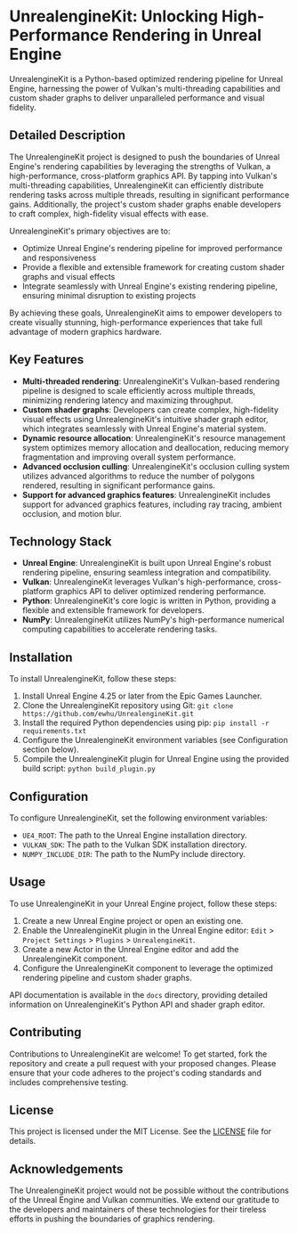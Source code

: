UnrealengineKit: Unlocking High-Performance Rendering in Unreal Engine
=====================================================================

UnrealengineKit is a Python-based optimized rendering pipeline for Unreal Engine, harnessing the power of Vulkan's multi-threading capabilities and custom shader graphs to deliver unparalleled performance and visual fidelity.

Detailed Description
-------------------

The UnrealengineKit project is designed to push the boundaries of Unreal Engine's rendering capabilities by leveraging the strengths of Vulkan, a high-performance, cross-platform graphics API. By tapping into Vulkan's multi-threading capabilities, UnrealengineKit can efficiently distribute rendering tasks across multiple threads, resulting in significant performance gains. Additionally, the project's custom shader graphs enable developers to craft complex, high-fidelity visual effects with ease.

UnrealengineKit's primary objectives are to:

* Optimize Unreal Engine's rendering pipeline for improved performance and responsiveness
* Provide a flexible and extensible framework for creating custom shader graphs and visual effects
* Integrate seamlessly with Unreal Engine's existing rendering pipeline, ensuring minimal disruption to existing projects

By achieving these goals, UnrealengineKit aims to empower developers to create visually stunning, high-performance experiences that take full advantage of modern graphics hardware.

Key Features
------------

* **Multi-threaded rendering**: UnrealengineKit's Vulkan-based rendering pipeline is designed to scale efficiently across multiple threads, minimizing rendering latency and maximizing throughput.
* **Custom shader graphs**: Developers can create complex, high-fidelity visual effects using UnrealengineKit's intuitive shader graph editor, which integrates seamlessly with Unreal Engine's material system.
* **Dynamic resource allocation**: UnrealengineKit's resource management system optimizes memory allocation and deallocation, reducing memory fragmentation and improving overall system performance.
* **Advanced occlusion culling**: UnrealengineKit's occlusion culling system utilizes advanced algorithms to reduce the number of polygons rendered, resulting in significant performance gains.
* **Support for advanced graphics features**: UnrealengineKit includes support for advanced graphics features, including ray tracing, ambient occlusion, and motion blur.

Technology Stack
----------------

* **Unreal Engine**: UnrealengineKit is built upon Unreal Engine's robust rendering pipeline, ensuring seamless integration and compatibility.
* **Vulkan**: UnrealengineKit leverages Vulkan's high-performance, cross-platform graphics API to deliver optimized rendering performance.
* **Python**: UnrealengineKit's core logic is written in Python, providing a flexible and extensible framework for developers.
* **NumPy**: UnrealengineKit utilizes NumPy's high-performance numerical computing capabilities to accelerate rendering tasks.

Installation
------------

To install UnrealengineKit, follow these steps:

1. Install Unreal Engine 4.25 or later from the Epic Games Launcher.
2. Clone the UnrealengineKit repository using Git: `git clone https://github.com/ewhu/UnrealengineKit.git`
3. Install the required Python dependencies using pip: `pip install -r requirements.txt`
4. Configure the UnrealengineKit environment variables (see Configuration section below).
5. Compile the UnrealengineKit plugin for Unreal Engine using the provided build script: `python build_plugin.py`

Configuration
-------------

To configure UnrealengineKit, set the following environment variables:

* `UE4_ROOT`: The path to the Unreal Engine installation directory.
* `VULKAN_SDK`: The path to the Vulkan SDK installation directory.
* `NUMPY_INCLUDE_DIR`: The path to the NumPy include directory.

Usage
-----

To use UnrealengineKit in your Unreal Engine project, follow these steps:

1. Create a new Unreal Engine project or open an existing one.
2. Enable the UnrealengineKit plugin in the Unreal Engine editor: `Edit` > `Project Settings` > `Plugins` > `UnrealengineKit`.
3. Create a new Actor in the Unreal Engine editor and add the UnrealengineKit component.
4. Configure the UnrealengineKit component to leverage the optimized rendering pipeline and custom shader graphs.

API documentation is available in the `docs` directory, providing detailed information on UnrealengineKit's Python API and shader graph editor.

Contributing
------------

Contributions to UnrealengineKit are welcome! To get started, fork the repository and create a pull request with your proposed changes. Please ensure that your code adheres to the project's coding standards and includes comprehensive testing.

License
-------

This project is licensed under the MIT License. See the [LICENSE](https://github.com/ewhu/UnrealengineKit/blob/main/LICENSE) file for details.

Acknowledgements
---------------

The UnrealengineKit project would not be possible without the contributions of the Unreal Engine and Vulkan communities. We extend our gratitude to the developers and maintainers of these technologies for their tireless efforts in pushing the boundaries of graphics rendering.
